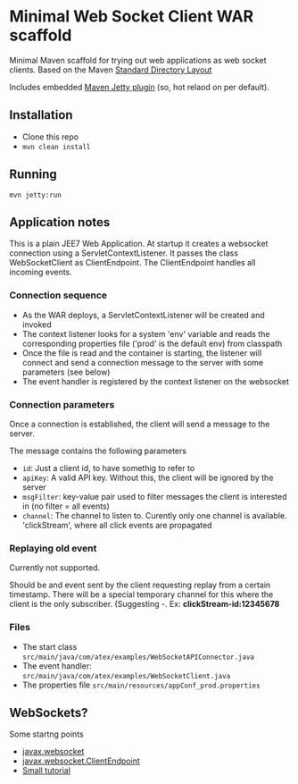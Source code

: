 # Minimal Web Socket Client WAR scaffold
Minimal Maven scaffold for trying out web applications as web socket clients. Based on the
Maven [Standard Directory Layout](http://maven.apache.org/guides/introduction/introduction-to-the-standard-directory-layout.html)

Includes embedded
[Maven Jetty plugin](http://www.eclipse.org/jetty/documentation/9.2.2.v20140723/jetty-maven-plugin.html)
(so, hot relaod on per default).

## Installation
- Clone this repo
- ```mvn clean install```

## Running
```mvn jetty:run```

## Application notes
This is a plain JEE7 Web Application. At startup it creates a
websocket connection using a ServletContextListener. It passes the
class WebSocketClient as ClientEndpoint. The ClientEndpoint handles
all incoming events.

### Connection sequence
- As the WAR deploys, a ServletContextListener will be created and invoked 
- The context listener looks for a system 'env' variable and reads the corresponding properties file ('prod' is the default env) from classpath
- Once the file is read and the container is starting, the listener will connect and send a connection message to the server with some parameters (see below)
- The event handler is registered by the context listener on the websocket

### Connection parameters
Once a connection is established, the client will send a message to the server.

The message contains the following parameters
- ```id```: Just a client id, to have somethig to refer to
- ```apiKey```: A valid API key. Without this, the client will be ignored by the server
- ```msgFilter```: key-value pair used to filter messages the client is interested in (no filter = all events)
- ```channel```: The channel to listen to. Curently only one channel is available. 'clickStream', where all click events are propagated

### Replaying old event
Currently not supported.

Should be and event sent by the client requesting replay from a certain timestamp.
There will be a special temporary channel for this where the client is the only subscriber. 
(Suggesting <channel>-<clientId>. Ex: __clickStream-id:12345678__

### Files
- The start class ```src/main/java/com/atex/examples/WebSocketAPIConnector.java```
- The event handler: ```src/main/java/com/atex/examples/WebSocketClient.java```
- The properties file ```src/main/resources/appConf_prod.properties```

## WebSockets?
Some startng points

- [javax.websocket](https://javaee-spec.java.net/javadocs/javax/websocket/package-summary.html)
- [javax.websocket.ClientEndpoint](https://javaee-spec.java.net/javadocs/javax/websocket/ClientEndpoint.html)
- [Small tutorial](http://java.dzone.com/articles/java-websockets-jsr-356-jetty) 
